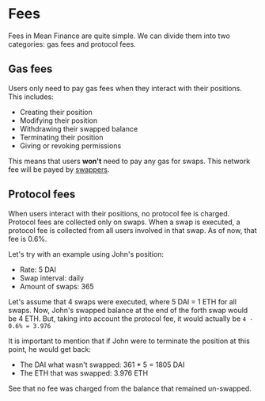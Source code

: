 # Fees

Fees in Mean Finance are quite simple. We can divide them into two categories: gas fees and protocol fees.

## Gas fees

Users only need to pay gas fees when they interact with their positions. This includes:

* Creating their position
* Modifying their position
* Withdrawing their swapped balance
* Terminating their position
* Giving or revoking permissions

This means that users **won't** need to pay any gas for swaps. This network fee will be payed by [swappers](swappers.md#swappers).

## Protocol fees

When users interact with their positions, no protocol fee is charged. Protocol fees are collected only on swaps. When a swap is executed, a protocol fee is collected from all users involved in that swap. As of now, that fee is 0.6%.

Let's try with an example using John's position:

* Rate: 5 DAI
* Swap interval: daily
* Amount of swaps: 365

Let's assume that 4 swaps were executed, where 5 DAI = 1 ETH for all swaps. Now, John's swapped balance at the end of the forth swap would be 4 ETH. But, taking into account the protocol fee, it would actually be `4 - 0.6% = 3.976`

It is important to mention that if John were to terminate the position at this point, he would get back:

* The DAI what wasn't swapped: 361 \* 5 = 1805 DAI&#x20;
* The ETH that was swapped: 3.976 ETH

See that no fee was charged from the balance that remained un-swapped.

